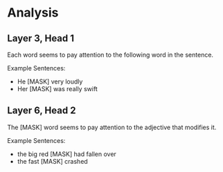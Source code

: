 # Analysis

## Layer 3, Head 1

Each word seems to pay attention to the following word in the sentence.

Example Sentences:
- He [MASK] very loudly
- Her [MASK] was really swift

## Layer 6, Head 2

The [MASK] word seems to pay attention to the adjective that modifies it.

Example Sentences:
- the big red [MASK] had fallen over
- the fast [MASK] crashed

